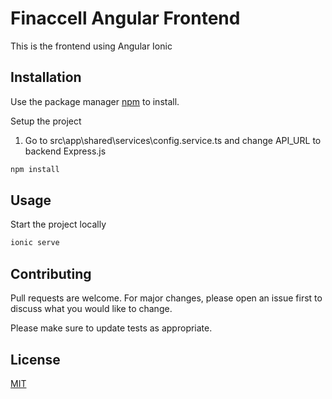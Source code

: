 # Finaccell Angular Frontend

This is the frontend using Angular Ionic

## Installation

Use the package manager [npm](https://nodejs.org/en/download/) to install.

Setup the project

1. Go to src\app\shared\services\config.service.ts and change API_URL to backend Express.js

```bash
npm install
```

## Usage

Start the project locally

```bash
ionic serve
```

## Contributing
Pull requests are welcome. For major changes, please open an issue first to discuss what you would like to change.

Please make sure to update tests as appropriate.

## License
[MIT](https://choosealicense.com/licenses/mit/)